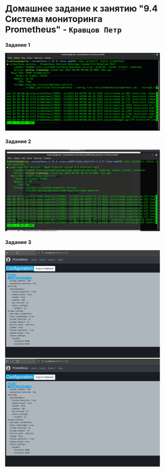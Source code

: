 # Домашнее задание к занятию "9.4 Система мониторинга Prometheus" - `Кравцов Петр`

### Задание 1

![Мониторинг1](https://github.com/kravtsovpeter/netology-hw/blob/main/img/9_4_1.png)

### Задание 2

![Мониторинг1](https://github.com/kravtsovpeter/netology-hw/blob/main/img/9_4_2.png)

### Задание 3
![Мониторинг1](https://github.com/kravtsovpeter/netology-hw/blob/main/img/9_4_3.png)
![Мониторинг1](https://github.com/kravtsovpeter/netology-hw/blob/main/img/9_4_3.png)







